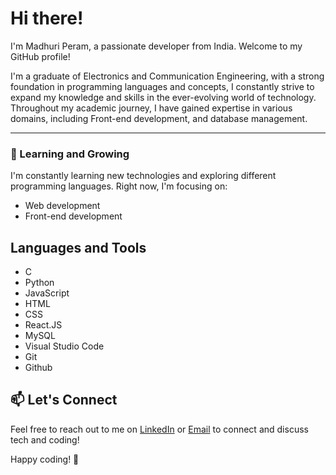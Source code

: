 # Hi there!

I'm Madhuri Peram, a passionate developer from India. Welcome to my GitHub profile!

I'm a graduate of Electronics and Communication Engineering, with a strong foundation in programming languages and concepts, I constantly strive to expand my knowledge and skills in the ever-evolving world of technology. Throughout my academic journey, I have gained expertise in various domains, including Front-end development, and database management.

---------------------------------
### 🌱 Learning and Growing
I'm constantly learning new technologies and exploring different programming languages. Right now, I'm focusing on:
- Web development
- Front-end development

## Languages and Tools
- C
- Python
- JavaScript
- HTML
- CSS
- React.JS
- MySQL
- Visual Studio Code
- Git
- Github
  
## 📫 Let's Connect
Feel free to reach out to me on [LinkedIn](www.linkedin.com/in/peram-madhuri) or [Email](madhuriperam146@gmail.com) to connect and discuss tech and coding!

Happy coding! 🚀
